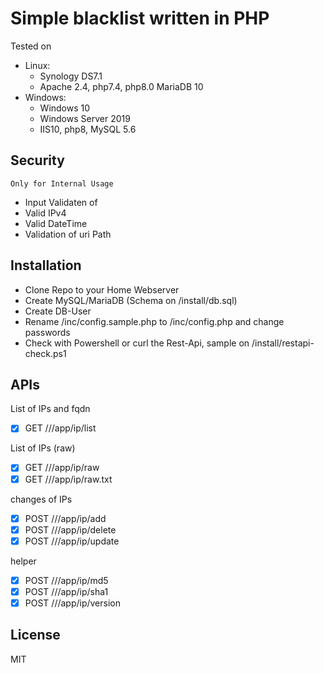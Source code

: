 # Simple blacklist written in PHP

Tested on 
- Linux:
  - Synology DS7.1 
  - Apache 2.4, php7.4, php8.0 MariaDB 10
- Windows: 
  - Windows 10
  - Windows Server 2019
  - IIS10, php8, MySQL 5.6

## Security
`Only for Internal Usage`

- Input Validaten of
 - Valid IPv4
 - Valid DateTime
 - Validation of uri Path

## Installation
- Clone Repo to your Home Webserver
- Create MySQL/MariaDB (Schema on /install/db.sql)
- Create DB-User
- Rename /inc/config.sample.php to /inc/config.php and change passwords
- Check with Powershell or curl the Rest-Api, sample on /install/restapi-check.ps1

## APIs

List of IPs and fqdn
- [x]  GET /<folder>/<alias>/app/ip/list

List of IPs (raw)
- [x]  GET /<folder>/<alias>/app/ip/raw
- [x]  GET /<folder>/<alias>/app/ip/raw.txt

changes of IPs
- [x]  POST /<folder>/<alias>/app/ip/add
- [x]  POST /<folder>/<alias>/app/ip/delete
- [x]  POST /<folder>/<alias>/app/ip/update

helper 
- [x]  POST /<folder>/<alias>/app/ip/md5
- [x]  POST /<folder>/<alias>/app/ip/sha1
- [x]  POST /<folder>/<alias>/app/ip/version

## License

MIT

